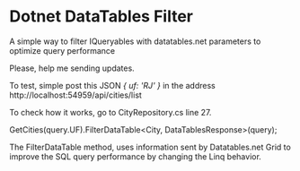 # Dotnet DataTables Filter
A simple way to filter IQueryables with datatables.net parameters to optimize query performance

Please, help me sending updates.


To test, simple post this JSON *{ uf: 'RJ' }* in the address
http://localhost:54959/api/cities/list

To check how it works, go to CityRepository.cs line 27.

GetCities(query.UF).FilterDataTable<City, DataTablesResponse<City>>(query);
  
  The FilterDataTable method, uses information sent by Datatables.net Grid to improve the SQL query performance by changing the Linq behavior.
